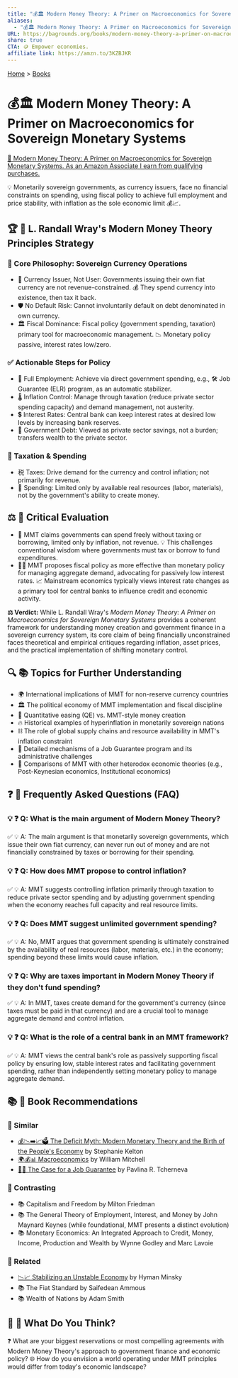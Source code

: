 ```yaml
---
title: "💰🏛️ Modern Money Theory: A Primer on Macroeconomics for Sovereign Monetary Systems"
aliases:
  - "💰🏛️ Modern Money Theory: A Primer on Macroeconomics for Sovereign Monetary Systems"
URL: https://bagrounds.org/books/modern-money-theory-a-primer-on-macroeconomics-for-sovereign-monetary-systems
share: true
CTA: 🪙 Empower economies.
affiliate link: https://amzn.to/3KZBJKR
---
```

[Home](../index.md) > [Books](./index.md)  
# 💰🏛️ Modern Money Theory: A Primer on Macroeconomics for Sovereign Monetary Systems  
[🛒 Modern Money Theory: A Primer on Macroeconomics for Sovereign Monetary Systems. As an Amazon Associate I earn from qualifying purchases.](https://amzn.to/3KZBJKR)  
  
💡 Monetarily sovereign governments, as currency issuers, face no financial constraints on spending, using fiscal policy to achieve full employment and price stability, with inflation as the sole economic limit 💰📈.  
  
## 🏆 🎉 L. Randall Wray's Modern Money Theory Principles Strategy  
  
### 📜 Core Philosophy: Sovereign Currency Operations  
* 🏦 Currency Issuer, Not User: Governments issuing their own fiat currency are not revenue-constrained. 💰 They spend currency into existence, then tax it back.  
* 🛡️ No Default Risk: Cannot involuntarily default on debt denominated in own currency.  
* 🏛️ Fiscal Dominance: Fiscal policy (government spending, taxation) primary tool for macroeconomic management. 📉 Monetary policy passive, interest rates low/zero.  
  
### ✅ Actionable Steps for Policy  
* 💼 Full Employment: Achieve via direct government spending, e.g., 🛠️ Job Guarantee (ELR) program, as an automatic stabilizer.  
* 🌡️ Inflation Control: Manage through taxation (reduce private sector spending capacity) and demand management, not austerity.  
* 💲 Interest Rates: Central bank can keep interest rates at desired low levels by increasing bank reserves.  
* 🏦 Government Debt: Viewed as private sector savings, not a burden; transfers wealth to the private sector.  
  
### 🧾 Taxation & Spending  
* 税 Taxes: Drive demand for the currency and control inflation; not primarily for revenue.  
* 💸 Spending: Limited only by available real resources (labor, materials), not by the government's ability to create money.  
  
## ⚖️ 🧐 Critical Evaluation  
  
* 🤔 MMT claims governments can spend freely without taxing or borrowing, limited only by inflation, not revenue. 💡 This challenges conventional wisdom where governments must tax or borrow to fund expenditures.  
* 👨‍⚖️ MMT proposes fiscal policy as more effective than monetary policy for managing aggregate demand, advocating for passively low interest rates. 📈 Mainstream economics typically views interest rate changes as a primary tool for central banks to influence credit and economic activity.  
  
**⚖️ Verdict:** While L. Randall Wray's *Modern Money Theory: A Primer on Macroeconomics for Sovereign Monetary Systems* provides a coherent framework for understanding money creation and government finance in a sovereign currency system, its core claim of being financially unconstrained faces theoretical and empirical critiques regarding inflation, asset prices, and the practical implementation of shifting monetary control.  
  
## 🔍 📚 Topics for Further Understanding  
  
* 🌍 International implications of MMT for non-reserve currency countries  
* 🏛️ The political economy of MMT implementation and fiscal discipline  
* 💸 Quantitative easing (QE) vs. MMT-style money creation  
* 🔥 Historical examples of hyperinflation in monetarily sovereign nations  
* ⛓️ The role of global supply chains and resource availability in MMT's inflation constraint  
* 👷 Detailed mechanisms of a Job Guarantee program and its administrative challenges  
* 🤝 Comparisons of MMT with other heterodox economic theories (e.g., Post-Keynesian economics, Institutional economics)  
  
## ❓ 🙋 Frequently Asked Questions (FAQ)  
  
### 💡 ❓ Q: What is the main argument of Modern Money Theory?  
✅ 💡 A: The main argument is that monetarily sovereign governments, which issue their own fiat currency, can never run out of money and are not financially constrained by taxes or borrowing for their spending.  
  
### 💡 ❓ Q: How does MMT propose to control inflation?  
✅ 💡 A: MMT suggests controlling inflation primarily through taxation to reduce private sector spending and by adjusting government spending when the economy reaches full capacity and real resource limits.  
  
### 💡 ❓ Q: Does MMT suggest unlimited government spending?  
✅ 💡 A: No, MMT argues that government spending is ultimately constrained by the availability of real resources (labor, materials, etc.) in the economy; spending beyond these limits would cause inflation.  
  
### 💡 ❓ Q: Why are taxes important in Modern Money Theory if they don't fund spending?  
✅ 💡 A: In MMT, taxes create demand for the government's currency (since taxes must be paid in that currency) and are a crucial tool to manage aggregate demand and control inflation.  
  
### 💡 ❓ Q: What is the role of a central bank in an MMT framework?  
✅ 💡 A: MMT views the central bank's role as passively supporting fiscal policy by ensuring low, stable interest rates and facilitating government spending, rather than independently setting monetary policy to manage aggregate demand.  
  
## 📚 📖 Book Recommendations  
  
### 📖 Similar  
* [💰📉➡️📈🗳️ The Deficit Myth: Modern Monetary Theory and the Birth of the People's Economy](./the-deficit-myth.md) by Stephanie Kelton  
* [🌍💰📊 Macroeconomics](./macroeconomics.md) by William Mitchell  
* [💼✅ The Case for a Job Guarantee](./the-case-for-a-job-guarantee.md) by Pavlina R. Tcherneva  
  
### 📖 Contrasting  
* 📚 Capitalism and Freedom by Milton Friedman  
* 📚 The General Theory of Employment, Interest, and Money by John Maynard Keynes (while foundational, MMT presents a distinct evolution)  
* 📚 Monetary Economics: An Integrated Approach to Credit, Money, Income, Production and Wealth by Wynne Godley and Marc Lavoie  
  
### 📖 Related  
* [📉📈 Stabilizing an Unstable Economy](./stabilizing-an-unstable-economy.md) by Hyman Minsky  
* 📚 The Fiat Standard by Saifedean Ammous  
* 📚 Wealth of Nations by Adam Smith  
  
## 🫵 🤔 What Do You Think?  
❓ What are your biggest reservations or most compelling agreements with Modern Money Theory's approach to government finance and economic policy? 🌐 How do you envision a world operating under MMT principles would differ from today's economic landscape?